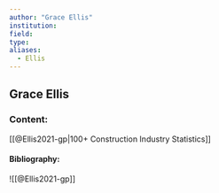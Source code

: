 ```yaml
---
author: "Grace Ellis"
institution:
field:
type:
aliases:
  - Ellis
---
```


## Grace Ellis

### Content:
[[@Ellis2021-gp|100+ Construction Industry Statistics]]

#### Bibliography:

![[@Ellis2021-gp]]